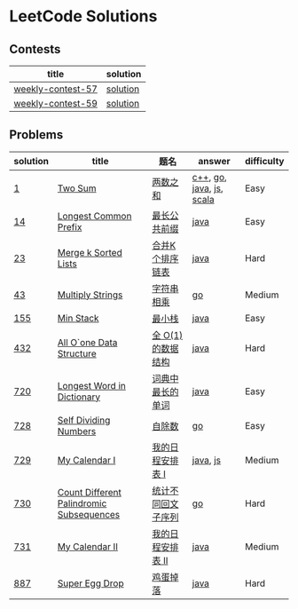 # LeetCode Solutions

## Contests

| title | solution |
| ----- | -------- |
| [weekly-contest-57](https://leetcode.com/contest/leetcode-weekly-contest-57) | [solution](./contest/weekly-contest-57) |
| [weekly-contest-59](https://leetcode.com/contest/leetcode-weekly-contest-59) | [solution](./contest/weekly-contest-59) |

## Problems

| solution | title | 题名 | answer | difficulty |
| -- | ----- | ---- | -------- | ---------- |
| [1](./problems/1) | [Two Sum](https://leetcode.com/problems/two-sum/) | [两数之和](https://leetcode-cn.com/problems/two-sum/) | [c++](./problems/1/TwoSum.cc), [go](./problems/1/TwoSum.go), [java](./problems/1/TwoSum.java), [js](./problems/1/TwoSum.js), [scala](./problems/1/TwoSum.scala) | Easy |
| [14](./problems/14) | [Longest Common Prefix](https://leetcode.com/problems/longest-common-prefix/) | [最长公共前缀](https://leetcode-cn.com/problems/longest-common-prefix/submissions/) | [java](./problems/14/LongestCommonPrefix.java) | Easy |
| [23](./problems/23) | [Merge k Sorted Lists](https://leetcode.com/problems/merge-k-sorted-lists/) | [合并K个排序链表](https://leetcode-cn.com/problems/merge-k-sorted-lists/) | [java](./problems/23/MergeKSortedLists.java) | Hard |
| [43](./problems/43) | [Multiply Strings](https://leetcode.com/problems/multiply-strings/) | [字符串相乘](https://leetcode-cn.com/problems/multiply-strings/) | [go](./problems/43/MultiplyStrings.go) | Medium |
| [155](./problems/155) | [Min Stack](https://leetcode.com/problems/min-stack/) | [最小栈](https://leetcode-cn.com/problems/min-stack/) | [java](./problems/155/MinStack.java) | Easy |
| [432](./problems/432) | [All O\`one Data Structure](https://leetcode.com/problems/all-oone-data-structure/) | [全 O(1) 的数据结构](https://leetcode-cn.com/problems/all-oone-data-structure/) | [java](./problems/432/AllOne.java) | Hard |
| [720](./problems/720) | [Longest Word in Dictionary](https://leetcode.com/problems/longest-word-in-dictionary/) | [词典中最长的单词](https://leetcode-cn.com/problems/longest-word-in-dictionary/) | [java](./problems/720/LongestWordInDictionary.java) | Easy |
| [728](./problems/728) | [Self Dividing Numbers](https://leetcode.com/problems/self-dividing-numbers/) | [自除数](https://leetcode-cn.com/problems/self-dividing-numbers/) | [go](./problems/728/SelfDividingNumbers.go) | Easy |
| [729](./problems/729) | [My Calendar I](https://leetcode.com/problems/my-calendar-i/) | [我的日程安排表 I](https://leetcode-cn.com/problems/my-calendar-i/) | [java](./problems/729/MyCalendar.java), [js](./problems/729/MyCalendar.js) | Medium |
| [730](./problems/730) | [Count Different Palindromic Subsequences](https://leetcode.com/problems/count-different-palindromic-subsequences/) | [统计不同回文子序列](https://leetcode-cn.com/problems/count-different-palindromic-subsequences/) | [go](./problems/730/CountDifferentPalindromicSubsequences.go) | Hard |
| [731](./problems/731) | [My Calendar II](https://leetcode.com/problems/my-calendar-ii/) | [我的日程安排表 II](https://leetcode-cn.com/problems/my-calendar-ii/) | [java](./problems/731/MyCalendarTwo.java) | Medium |
| [887](./problems/887) | [Super Egg Drop](https://leetcode.com/problems/super-egg-drop/) | [鸡蛋掉落](https://leetcode-cn.com/problems/super-egg-drop/) | [java](./problems/887/SuperEggDrop.java) | Hard |
